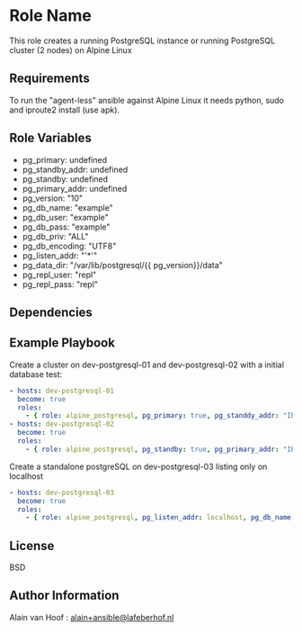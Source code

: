Role Name
=========

This role creates a running PostgreSQL instance or running PostgreSQL cluster (2 nodes) on Alpine Linux

Requirements
------------

To run the "agent-less" ansible against Alpine Linux it needs python, sudo and iproute2 install (use apk).

Role Variables
--------------

* pg_primary: undefined
* pg_standby_addr: undefined
* pg_standby: undefined
* pg_primary_addr: undefined
* pg_version: "10"
* pg_db_name: "example"
* pg_db_user: "example"
* pg_db_pass: "example"
* pg_db_priv: "ALL"
* pg_db_encoding: "UTF8"
* pg_listen_addr: "'*'"
* pg_data_dir: "/var/lib/postgresql/{{ pg_version}}/data"
* pg_repl_user: "repl"
* pg_repl_pass: "repl"

Dependencies
------------

Example Playbook
----------------

Create a cluster on dev-postgresql-01 and dev-postgresql-02 with a initial database test:
```yaml
- hosts: dev-postgresql-01
  become: true
  roles:
    - { role: alpine_postgresql, pg_primary: true, pg_standdy_addr: "IP or HOSTNAME of standby", pg_db_name: test, pg_db_user: testuser, pg_db_pass: testpass }
- hosts: dev-postgresql-02
  become: true
  roles:
    - { role: alpine_postgresql, pg_standby: true, pg_primary_addr: "IP or HOSTNAME of primary" }
```
Create a standalone postgreSQL on dev-postgresql-03 listing only on localhost
```yaml
- hosts: dev-postgresql-03
  become: true
  roles:
    - { role: alpine_postgresql, pg_listen_addr: localhost, pg_db_name: test2, pg_db_user: test2user, pg_db_pass: test2pass }
```


License
-------

BSD

Author Information
------------------

Alain van Hoof : alain+ansible@lafeberhof.nl
